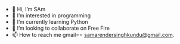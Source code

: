 - 👋 Hi, I’m SAm
- 👀 I’m interested in programming 
- 🌱 I’m currently learning Python 
- 💞️ I’m looking to collaborate on Free Fire 
- 📫 How to reach me gmail== samarendersinghkundu@gmail.com.
<!---
MorningStar1540/MorningStar1540 is a ✨ special ✨ repository because its `README.md` (this file) appears on your GitHub profile.
You can click the Preview link to take a look at your changes.
--->
